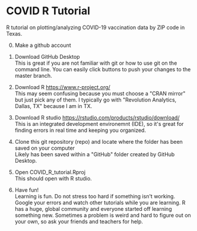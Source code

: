 # COVID R Tutorial
R tutorial on plotting/analyzing COVID-19 vaccination data by ZIP code in Texas.

0. Make a github account

1. Download GitHub Desktop \
This is great if you are not familiar with git or how to use git on the command line. You can easily click buttons to push your changes to the master branch.

2. Download R https://www.r-project.org/ \
This may seem confusing because you must choose a "CRAN mirror" but just pick any of them. I typically go with "Revolution Analytics, Dallas, TX" because I am in TX.

3. Download R studio https://rstudio.com/products/rstudio/download/ \
This is an integrated development environemnt (IDE), so it's great for finding errors in real time and keeping you organized.

4. Clone this git repository (repo) and locate where the folder has been saved on your computer \
Likely has been saved within a "GitHub" folder created by GitHub Desktop.

5. Open COVID_R_tutorial.Rproj \
This should open with R studio.

6. Have fun! \
Learning is fun. Do not stress too hard if something isn't working. Google your errors and watch other tutorials while you are learning. R has a huge, global community and everyone started off learning something new. Sometimes a problem is weird and hard to figure out on your own, so ask your friends and teachers for help.
